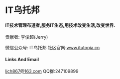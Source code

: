 # IT乌托邦

#### IT技术管理布道者,服务IT生态,用技术改变生活,改变世界.

贡献者: 李俊超(Jerry)

微信公众号: IT乌托邦
社区官网:www.itutopia.cn

#### Links And Email
<ljch867@163.com>
QQ群:247109899




